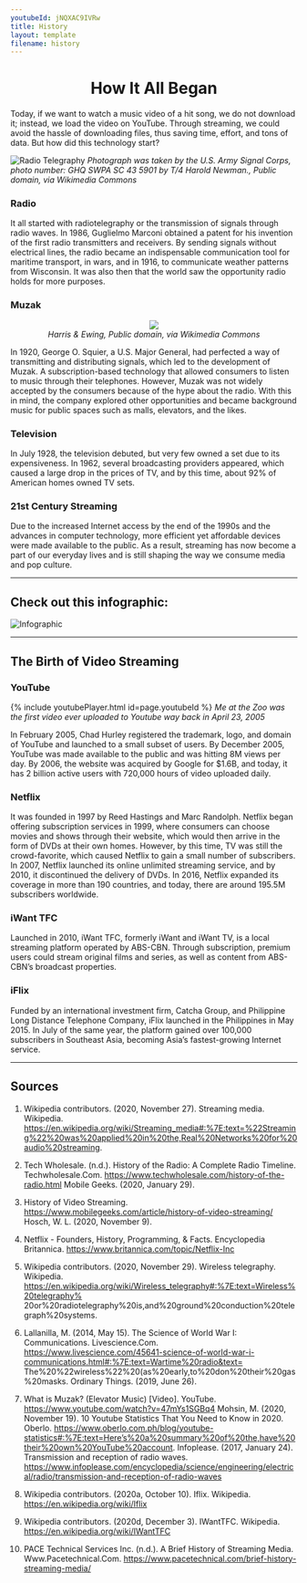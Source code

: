 ```yaml
---
youtubeId: jNQXAC9IVRw
title: History
layout: template
filename: history
--- 
```


<h1 align ="center" > How It All Began </h1>

Today, if we want to watch a music video of a hit song, we do not download it; instead, we load the video on YouTube. Through streaming, we could avoid the hassle of downloading files, thus saving time, effort, and tons of data. But how did this technology start?

![Radio Telegraphy](https://upload.wikimedia.org/wikipedia/commons/3/34/SCR188.jpg)
*Photograph was taken by the U.S. Army Signal Corps, photo number:  GHQ SWPA SC 43 5901 by T/4 Harold Newman., Public domain, via Wikimedia Commons*

### Radio 
It all started with radiotelegraphy or the transmission of signals through radio waves. In 1986, Guglielmo Marconi obtained a patent for his invention 
of the first radio transmitters and receivers. By sending signals without electrical lines, the radio became an indispensable communication tool for 
maritime transport, in wars, and in 1916, to communicate weather patterns from Wisconsin. It was also then that the world saw the opportunity radio holds 
for more purposes.

### Muzak 

<p align="center">
  <img src="https://upload.wikimedia.org/wikipedia/commons/3/33/Portrait_of_George_Owen_Squier.jpg">
   <br>
  <em> Harris & Ewing, Public domain, via Wikimedia Commons </em>
</p>

In 1920, George O. Squier, a U.S. Major General, had perfected a way of transmitting and distributing signals, which led to the development of Muzak. 
A subscription-based technology that allowed consumers to listen to music through their telephones. However, Muzak was not widely accepted by the consumers 
because of the hype about the radio. With this in mind, the company explored other opportunities and became background music for public spaces such as malls, 
elevators, and the likes.

### Television
In July 1928, the television debuted, but very few owned a set due to its expensiveness. In 1962, several broadcasting providers appeared, which caused 
a large drop in the prices of TV, and by this time, about 92% of American homes owned TV sets. 

### 21st Century Streaming 
Due to the increased Internet access by the end of the 1990s and the advances in computer technology, more efficient yet affordable devices were made available 
to the public. As a result, streaming has now become a part of our everyday lives and is still shaping the way we consume media and pop culture. 

***

## Check out this infographic:
![Infographic](https://blog.video.ibm.com/wp-content/uploads/2016/02/ABriefHistoryofStreamingVideo_peg.jpg)

***

## The Birth of Video Streaming 

### YouTube
{% include youtubePlayer.html id=page.youtubeId %}
*Me at the Zoo was the first video ever uploaded to Youtube way back in April 23, 2005*

In February 2005, Chad Hurley registered the trademark, logo, and domain of YouTube and launched to a small subset of users. By December 2005, YouTube was made available to the public and was hitting 8M views per day. By 2006, the website was acquired by Google for $1.6B, and today, it has 2 billion active users with 720,000 hours of video uploaded daily. 

### Netflix 
It was founded in 1997 by Reed Hastings and Marc Randolph. Netflix began offering subscription services in 1999, where consumers can choose movies and shows through their website, which would then arrive in the form of DVDs at their own homes. However, by this time, TV was still the crowd-favorite, which caused Netflix to gain a small number of subscribers. In 2007, Netflix launched its online unlimited streaming service, and by 2010, it discontinued the delivery of DVDs. In 2016, Netflix expanded its coverage in more than 190 countries, and today, there are around 195.5M subscribers worldwide. 

### iWant TFC 
Launched in 2010, iWant TFC, formerly iWant and iWant TV, is a local streaming platform operated by ABS-CBN. Through subscription, premium users could stream original films and series, as well as content from ABS-CBN’s broadcast properties. 

### iFlix 
Funded by an international investment firm, Catcha Group, and Philippine Long Distance Telephone Company, iFlix launched in the Philippines in May 2015. In July of the same year, the platform gained over 100,000 subscribers in Southeast Asia, becoming Asia’s fastest-growing Internet service.



***

## Sources 
1. Wikipedia contributors. (2020, November 27). Streaming media. Wikipedia. https://en.wikipedia.org/wiki/Streaming_media#:%7E:text=%22Streaming%22%20was%20applied%20in%20the,Real%20Networks%20for%20audio%20streaming.

2. Tech Wholesale. (n.d.). History of the Radio: A Complete Radio Timeline. Techwholesale.Com. https://www.techwholesale.com/history-of-the-radio.html 
Mobile Geeks. (2020, January 29). 

3. History of Video Streaming. https://www.mobilegeeks.com/article/history-of-video-streaming/ 
Hosch, W. L. (2020, November 9). 

4. Netflix - Founders, History, Programming, & Facts. Encyclopedia Britannica. https://www.britannica.com/topic/Netflix-Inc 

5. Wikipedia contributors. (2020, November 29). Wireless telegraphy. Wikipedia. https://en.wikipedia.org/wiki/Wireless_telegraphy#:%7E:text=Wireless%20telegraphy%
20or%20radiotelegraphy%20is,and%20ground%20conduction%20telegraph%20systems.

6. Lallanilla, M. (2014, May 15). 
The Science of World War I: Communications. Livescience.Com. https://www.livescience.com/45641-science-of-world-war-i-communications.html#:%7E:text=Wartime%20radio&text=
The%20%22wireless%22%20(as%20early,to%20don%20their%20gas%20masks.
Ordinary Things. (2019, June 26). 

7. What is Muzak? (Elevator Music) [Video]. YouTube. https://www.youtube.com/watch?v=47mYs1SGBq4 
Mohsin, M. (2020, November 19). 10 Youtube Statistics That You Need to Know in 2020. Oberlo. https://www.oberlo.com.ph/blog/youtube-statistics#:%7E:text=Here’s%20a%20summary%20of%20the,have%20their%20own%20YouTube%20account. 
Infoplease. (2017, January 24). Transmission and reception of radio waves. 
https://www.infoplease.com/encyclopedia/science/engineering/electrical/radio/transmission-and-reception-of-radio-waves 

8. Wikipedia contributors. (2020a, October 10). Iflix. Wikipedia. https://en.wikipedia.org/wiki/Iflix

9. Wikipedia contributors. (2020d, December 3). IWantTFC. Wikipedia. https://en.wikipedia.org/wiki/IWantTFC 

10. PACE Technical Services Inc. (n.d.). A Brief History of Streaming Media. Www.Pacetechnical.Com. https://www.pacetechnical.com/brief-history-streaming-media/ 

